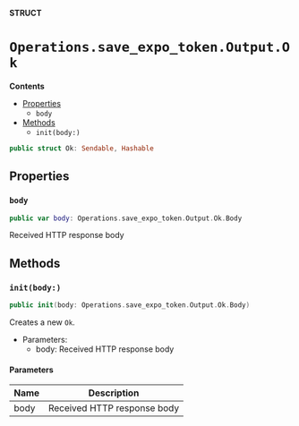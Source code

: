 **STRUCT**

# `Operations.save_expo_token.Output.Ok`

**Contents**

- [Properties](#properties)
  - `body`
- [Methods](#methods)
  - `init(body:)`

```swift
public struct Ok: Sendable, Hashable
```

## Properties
### `body`

```swift
public var body: Operations.save_expo_token.Output.Ok.Body
```

Received HTTP response body

## Methods
### `init(body:)`

```swift
public init(body: Operations.save_expo_token.Output.Ok.Body)
```

Creates a new `Ok`.

- Parameters:
  - body: Received HTTP response body

#### Parameters

| Name | Description |
| ---- | ----------- |
| body | Received HTTP response body |